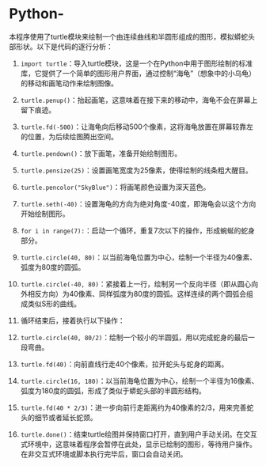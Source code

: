 # Python-
本程序使用了turtle模块来绘制一个由连续曲线和半圆形组成的图形，模拟蟒蛇头部形状。以下是代码的逐行分析：

1. `import turtle`：导入turtle模块，这是一个在Python中用于图形绘制的标准库，它提供了一个简单的图形用户界面，通过控制“海龟”（想象中的小乌龟）的移动和画笔动作来绘制图像。

2. `turtle.penup()`：抬起画笔，这意味着在接下来的移动中，海龟不会在屏幕上留下痕迹。

3. `turtle.fd(-500)`：让海龟向后移动500个像素，这将海龟放置在屏幕较靠左的位置，为后续绘图腾出空间。

4. `turtle.pendown()`：放下画笔，准备开始绘制图形。

5. `turtle.pensize(25)`：设置画笔宽度为25像素，使得绘制的线条粗大醒目。

6. `turtle.pencolor("SkyBlue")`：将画笔颜色设置为深天蓝色。

7. `turtle.seth(-40)`：设置海龟的方向为绝对角度-40度，即海龟会以这个方向开始绘制图形。

8. `for i in range(7):`：启动一个循环，重复7次以下的操作，形成蜿蜒的蛇身部分。

9. `turtle.circle(40, 80)`：以当前海龟位置为中心，绘制一个半径为40像素、弧度为80度的圆弧。

10. `turtle.circle(-40, 80)`：紧接着上一行，绘制另一个反向半径（即从圆心向外相反方向）为40像素、同样弧度为80度的圆弧。这样连续的两个圆弧会组成类似S形的曲线。

11. 循环结束后，接着执行以下操作：

12. `turtle.circle(40, 80/2)`：绘制一个较小的半圆弧，用以完成蛇身的最后一段弯曲。

13. `turtle.fd(40)`：向前直线行走40个像素，拉开蛇头与蛇身的距离。

14. `turtle.circle(16, 180)`：以当前海龟位置为中心，绘制一个半径为16像素、弧度为180度的圆弧，形成了类似于蟒蛇头部的半圆形结构。

15. `turtle.fd(40 * 2/3)`：进一步向前行走距离约为40像素的2/3，用来完善蛇头的细节或者延长蛇颈。

16. `turtle.done()`：结束turtle绘图并保持窗口打开，直到用户手动关闭。在交互式环境中，这意味着程序会暂停在此处，显示已绘制的图形，等待用户操作。在非交互式环境或脚本执行完毕后，窗口会自动关闭。
